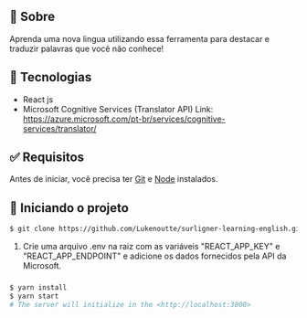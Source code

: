 ## 🎯 Sobre

Aprenda uma nova lingua utilizando essa ferramenta para destacar e traduzir palavras que você não conhece!

## 🚀 Tecnologias

- React js
- Microsoft Cognitive Services (Translator API) 
Link: https://azure.microsoft.com/pt-br/services/cognitive-services/translator/

## ✅ Requisitos

Antes de iniciar, você precisa ter [Git](https://git-scm.com) e [Node](https://nodejs.org/en/) instalados.

## 🔌 Iniciando o projeto
```bash
$ git clone https://github.com/Lukenoutte/surligner-learning-english.git
```
1. Crie uma arquivo .env na raiz com as variáveis "REACT_APP_KEY" e "REACT_APP_ENDPOINT" e adicione os dados fornecidos pela API da Microsoft.

### 

```bash
$ yarn install
$ yarn start
# The server will initialize in the <http://localhost:3000>
```
